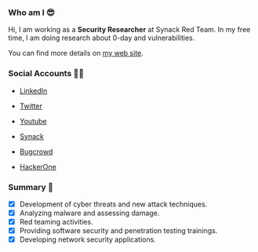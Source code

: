 ### Who am I 😎

Hi, I am working as a **Security Researcher** at Synack Red Team. In my free time, I am doing research about 0-day and vulnerabilities.

You can find more details on [my web site](https://emreovunc.com/index.html).

### Social Accounts 🙌🏼

- [LinkedIn](https://en.linkedin.com/in/emreovunc)

- [Twitter](https://twitter.com/emreovunc)

- [Youtube](https://www.youtube.com/channel/UC95D3RuinnpmgqMb64LAW_w)

- [Synack](https://acropolis.synack.com/inductees/ovunc/)

- [Bugcrowd](https://bugcrowd.com/Monster/)

- [HackerOne](https://hackerone.com/ovunc/)

### Summary 📢

+ [x] Development of cyber threats and new attack techniques. 
+ [x] Analyzing malware and assessing damage. 
+ [x] Red teaming activities. 
+ [x] Providing software security and penetration testing trainings.
+ [x] Developing network security applications.
